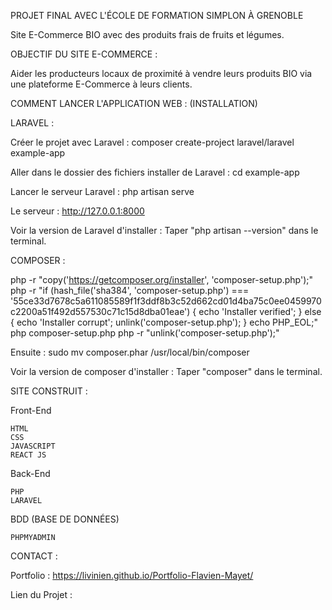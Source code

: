 

PROJET FINAL AVEC L'ÉCOLE DE FORMATION SIMPLON À GRENOBLE

Site E-Commerce BIO avec des produits frais de fruits et légumes.

OBJECTIF DU SITE E-COMMERCE :

Aider les producteurs locaux de proximité à vendre leurs produits BIO via une plateforme E-Commerce à leurs clients.

COMMENT LANCER L'APPLICATION WEB : (INSTALLATION)



LARAVEL :

Créer le projet avec Laravel : composer create-project laravel/laravel example-app

Aller dans le dossier des fichiers installer de Laravel : cd example-app

Lancer le serveur Laravel : php artisan serve

Le serveur : http://127.0.0.1:8000

Voir la version de Laravel d'installer : Taper "php artisan --version" dans le terminal.



COMPOSER :

php -r "copy('https://getcomposer.org/installer', 'composer-setup.php');" php -r "if (hash_file('sha384', 'composer-setup.php') === '55ce33d7678c5a611085589f1f3ddf8b3c52d662cd01d4ba75c0ee0459970c2200a51f492d557530c71c15d8dba01eae') { echo 'Installer verified'; } else { echo 'Installer corrupt'; unlink('composer-setup.php'); } echo PHP_EOL;" php composer-setup.php php -r "unlink('composer-setup.php');"

Ensuite : sudo mv composer.phar /usr/local/bin/composer

Voir la version de composer d'installer : Taper "composer" dans le terminal.



SITE CONSTRUIT :

Front-End

    HTML
    CSS
    JAVASCRIPT
    REACT JS

Back-End

    PHP
    LARAVEL

BDD (BASE DE DONNÉES)

    PHPMYADMIN

CONTACT :

Portfolio : https://livinien.github.io/Portfolio-Flavien-Mayet/

Lien du Projet :
